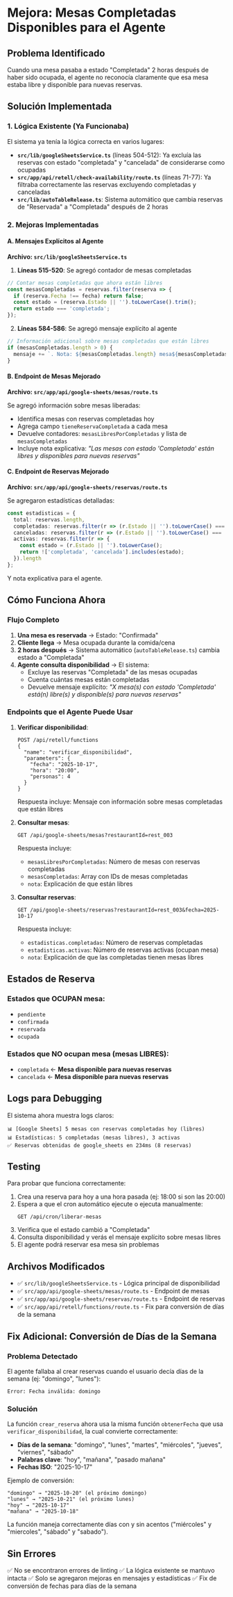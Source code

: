 # Mejora: Mesas Completadas Disponibles para el Agente

## Problema Identificado

Cuando una mesa pasaba a estado "Completada" 2 horas después de haber sido ocupada, el agente no reconocía claramente que esa mesa estaba libre y disponible para nuevas reservas.

## Solución Implementada

### 1. Lógica Existente (Ya Funcionaba)

El sistema ya tenía la lógica correcta en varios lugares:

- **`src/lib/googleSheetsService.ts`** (líneas 504-512): Ya excluía las reservas con estado "completada" y "cancelada" de considerarse como ocupadas
- **`src/app/api/retell/check-availability/route.ts`** (líneas 71-77): Ya filtraba correctamente las reservas excluyendo completadas y canceladas
- **`src/lib/autoTableRelease.ts`**: Sistema automático que cambia reservas de "Reservada" a "Completada" después de 2 horas

### 2. Mejoras Implementadas

#### A. Mensajes Explícitos al Agente

**Archivo: `src/lib/googleSheetsService.ts`**

1. **Líneas 515-520**: Se agregó contador de mesas completadas
```typescript
// Contar mesas completadas que ahora están libres
const mesasCompletadas = reservas.filter(reserva => {
  if (reserva.Fecha !== fecha) return false;
  const estado = (reserva.Estado || '').toLowerCase().trim();
  return estado === 'completada';
});
```

2. **Líneas 584-586**: Se agregó mensaje explícito al agente
```typescript
// Información adicional sobre mesas completadas que están libres
if (mesasCompletadas.length > 0) {
  mensaje += `. Nota: ${mesasCompletadas.length} mesa${mesasCompletadas.length > 1 ? 's' : ''} con estado "Completada" ${mesasCompletadas.length > 1 ? 'están' : 'está'} libre${mesasCompletadas.length > 1 ? 's' : ''} y disponible${mesasCompletadas.length > 1 ? 's' : ''} para nuevas reservas.`;
}
```

#### B. Endpoint de Mesas Mejorado

**Archivo: `src/app/api/google-sheets/mesas/route.ts`**

Se agregó información sobre mesas liberadas:
- Identifica mesas con reservas completadas hoy
- Agrega campo `tieneReservaCompletada` a cada mesa
- Devuelve contadores: `mesasLibresPorCompletadas` y lista de `mesasCompletadas`
- Incluye nota explicativa: _"Las mesas con estado 'Completada' están libres y disponibles para nuevas reservas"_

#### C. Endpoint de Reservas Mejorado

**Archivo: `src/app/api/google-sheets/reservas/route.ts`**

Se agregaron estadísticas detalladas:
```typescript
const estadisticas = {
  total: reservas.length,
  completadas: reservas.filter(r => (r.Estado || '').toLowerCase() === 'completada').length,
  canceladas: reservas.filter(r => (r.Estado || '').toLowerCase() === 'cancelada').length,
  activas: reservas.filter(r => {
    const estado = (r.Estado || '').toLowerCase();
    return !['completada', 'cancelada'].includes(estado);
  }).length
};
```

Y nota explicativa para el agente.

## Cómo Funciona Ahora

### Flujo Completo

1. **Una mesa es reservada** → Estado: "Confirmada"
2. **Cliente llega** → Mesa ocupada durante la comida/cena
3. **2 horas después** → Sistema automático (`autoTableRelease.ts`) cambia estado a "Completada"
4. **Agente consulta disponibilidad** → El sistema:
   - Excluye las reservas "Completada" de las mesas ocupadas
   - Cuenta cuántas mesas están completadas
   - Devuelve mensaje explícito: _"X mesa(s) con estado 'Completada' está(n) libre(s) y disponible(s) para nuevas reservas"_

### Endpoints que el Agente Puede Usar

1. **Verificar disponibilidad**:
   ```
   POST /api/retell/functions
   {
     "name": "verificar_disponibilidad",
     "parameters": {
       "fecha": "2025-10-17",
       "hora": "20:00",
       "personas": 4
     }
   }
   ```
   
   Respuesta incluye: Mensaje con información sobre mesas completadas que están libres

2. **Consultar mesas**:
   ```
   GET /api/google-sheets/mesas?restaurantId=rest_003
   ```
   
   Respuesta incluye:
   - `mesasLibresPorCompletadas`: Número de mesas con reservas completadas
   - `mesasCompletadas`: Array con IDs de mesas completadas
   - `nota`: Explicación de que están libres

3. **Consultar reservas**:
   ```
   GET /api/google-sheets/reservas?restaurantId=rest_003&fecha=2025-10-17
   ```
   
   Respuesta incluye:
   - `estadisticas.completadas`: Número de reservas completadas
   - `estadisticas.activas`: Número de reservas activas (ocupan mesa)
   - `nota`: Explicación de que las completadas tienen mesas libres

## Estados de Reserva

### Estados que OCUPAN mesa:
- `pendiente`
- `confirmada`
- `reservada`
- `ocupada`

### Estados que NO ocupan mesa (mesas LIBRES):
- `completada` ← **Mesa disponible para nuevas reservas**
- `cancelada` ← **Mesa disponible para nuevas reservas**

## Logs para Debugging

El sistema ahora muestra logs claros:
```
📊 [Google Sheets] 5 mesas con reservas completadas hoy (libres)
📊 Estadísticas: 5 completadas (mesas libres), 3 activas
✅ Reservas obtenidas de google_sheets en 234ms (8 reservas)
```

## Testing

Para probar que funciona correctamente:

1. Crea una reserva para hoy a una hora pasada (ej: 18:00 si son las 20:00)
2. Espera a que el cron automático ejecute o ejecuta manualmente:
   ```
   GET /api/cron/liberar-mesas
   ```
3. Verifica que el estado cambió a "Completada"
4. Consulta disponibilidad y verás el mensaje explícito sobre mesas libres
5. El agente podrá reservar esa mesa sin problemas

## Archivos Modificados

- ✅ `src/lib/googleSheetsService.ts` - Lógica principal de disponibilidad
- ✅ `src/app/api/google-sheets/mesas/route.ts` - Endpoint de mesas
- ✅ `src/app/api/google-sheets/reservas/route.ts` - Endpoint de reservas
- ✅ `src/app/api/retell/functions/route.ts` - Fix para conversión de días de la semana

## Fix Adicional: Conversión de Días de la Semana

### Problema Detectado
El agente fallaba al crear reservas cuando el usuario decía días de la semana (ej: "domingo", "lunes"):
```
Error: Fecha inválida: domingo
```

### Solución
La función `crear_reserva` ahora usa la misma función `obtenerFecha` que usa `verificar_disponibilidad`, la cual convierte correctamente:

- **Días de la semana**: "domingo", "lunes", "martes", "miércoles", "jueves", "viernes", "sábado"
- **Palabras clave**: "hoy", "mañana", "pasado mañana"
- **Fechas ISO**: "2025-10-17"

Ejemplo de conversión:
```
"domingo" → "2025-10-20" (el próximo domingo)
"lunes" → "2025-10-21" (el próximo lunes)
"hoy" → "2025-10-17"
"mañana" → "2025-10-18"
```

La función maneja correctamente días con y sin acentos ("miércoles" y "miercoles", "sábado" y "sabado").

## Sin Errores

✅ No se encontraron errores de linting
✅ La lógica existente se mantuvo intacta
✅ Solo se agregaron mejoras en mensajes y estadísticas
✅ Fix de conversión de fechas para días de la semana


